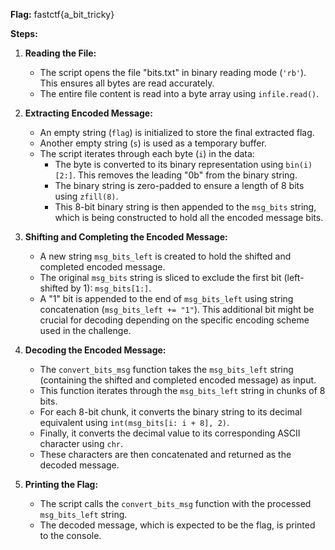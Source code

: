 **Flag:**
fastctf{a_bit_tricky}

**Steps:**

1.  **Reading the File:**
    
    -   The script opens the file "bits.txt" in binary reading mode (`'rb'`). This ensures all bytes are read accurately.
    -   The entire file content is read into a byte array using  `infile.read()`.
2.  **Extracting Encoded Message:**
    
    -   An empty string (`flag`) is initialized to store the final extracted flag.
    -   Another empty string (`s`) is used as a temporary buffer.
    -   The script iterates through each byte (`i`) in the data:
        -   The byte is converted to its binary representation using  `bin(i)[2:]`. This removes the leading "0b" from the binary string.
        -   The binary string is zero-padded to ensure a length of 8 bits using  `zfill(8)`.
        -   This 8-bit binary string is then appended to the  `msg_bits`  string, which is being constructed to hold all the encoded message bits.
3.  **Shifting and Completing the Encoded Message:**
    
    -   A new string  `msg_bits_left`  is created to hold the shifted and completed encoded message.
    -   The original  `msg_bits`  string is sliced to exclude the first bit (left-shifted by 1):  `msg_bits[1:]`.
    -   A "1" bit is appended to the end of  `msg_bits_left`  using string concatenation (`msg_bits_left += "1"`). This additional bit might be crucial for decoding depending on the specific encoding scheme used in the challenge.
4.  **Decoding the Encoded Message:**
    
    -   The  `convert_bits_msg`  function takes the  `msg_bits_left`  string (containing the shifted and completed encoded message) as input.
    -   This function iterates through the  `msg_bits_left`  string in chunks of 8 bits.
    -   For each 8-bit chunk, it converts the binary string to its decimal equivalent using  `int(msg_bits[i: i + 8], 2)`.
    -   Finally, it converts the decimal value to its corresponding ASCII character using  `chr`.
    -   These characters are then concatenated and returned as the decoded message.
5.  **Printing the Flag:**
    
    -   The script calls the  `convert_bits_msg`  function with the processed  `msg_bits_left`  string.
    -   The decoded message, which is expected to be the flag, is printed to the console.